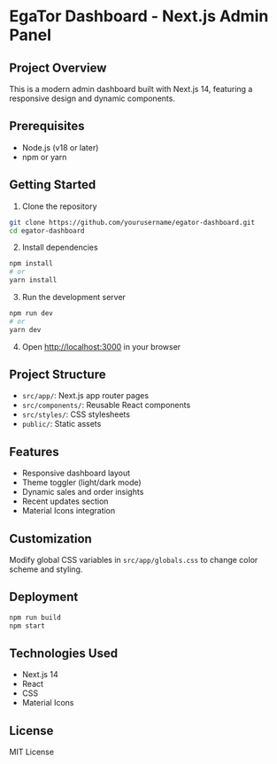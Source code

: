 # EgaTor Dashboard - Next.js Admin Panel

## Project Overview

This is a modern admin dashboard built with Next.js 14, featuring a responsive design and dynamic components.

## Prerequisites

- Node.js (v18 or later)
- npm or yarn

## Getting Started

1. Clone the repository
```bash
git clone https://github.com/yourusername/egator-dashboard.git
cd egator-dashboard
```

2. Install dependencies
```bash
npm install
# or
yarn install
```

3. Run the development server
```bash
npm run dev
# or
yarn dev
```

4. Open [http://localhost:3000](http://localhost:3000) in your browser

## Project Structure

- `src/app/`: Next.js app router pages
- `src/components/`: Reusable React components
- `src/styles/`: CSS stylesheets
- `public/`: Static assets

## Features

- Responsive dashboard layout
- Theme toggler (light/dark mode)
- Dynamic sales and order insights
- Recent updates section
- Material Icons integration

## Customization

Modify global CSS variables in `src/app/globals.css` to change color scheme and styling.

## Deployment

```bash
npm run build
npm start
```

## Technologies Used

- Next.js 14
- React
- CSS
- Material Icons

## License

MIT License